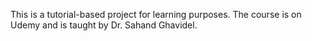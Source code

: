 This is a tutorial-based project for learning purposes. The course is on Udemy and is taught by Dr. Sahand Ghavidel.
